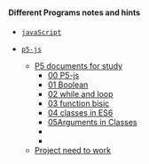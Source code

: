 #### Different Programs notes and hints

- [`javaScript`](https://github.com/shoaib-zaheer/a-differentProgramsNotes/tree/master/javaScrapt)


- [`p5-js`](https://github.com/shoaib-zaheer/a-differentProgramsNotes/tree/master/p5JS)
  - [P5 documents for study](https://github.com/shoaib-zaheer/a-differentProgramsNotes/tree/master/p5JS/p5Studydocuments)
    - [00 P5-js](https://github.com/shoaib-zaheer/a-differentProgramsNotes/tree/master/p5JS/p5Studydocuments/00p5-js)
    - [01 Boolean](https://github.com/shoaib-zaheer/a-differentProgramsNotes/tree/master/p5JS/p5Studydocuments/01Boolean)
    - [02 while and loop](https://github.com/shoaib-zaheer/a-differentProgramsNotes/tree/master/p5JS/p5Studydocuments/02while%26loop)
    - [03 function bisic](https://github.com/shoaib-zaheer/a-differentProgramsNotes/tree/master/p5JS/p5Studydocuments/03function)
    - [04 classes in ES6](https://github.com/shoaib-zaheer/a-differentProgramsNotes/tree/master/p5JS/p5Studydocuments/04classes)
    - [05Arguments in Classes]()
    - []()
    - []()
  - [Project need to work]()
